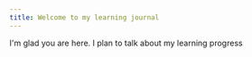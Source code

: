 ```yaml
---
title: Welcome to my learning journal
---
```


I'm glad you are here. I plan to talk about my learning progress
